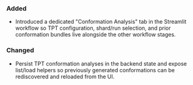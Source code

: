 ### Added
- Introduced a dedicated "Conformation Analysis" tab in the Streamlit workflow so TPT configuration, shard/run selection, and prior conformation bundles live alongside the other workflow stages.

### Changed
- Persist TPT conformation analyses in the backend state and expose list/load helpers so previously generated conformations can be rediscovered and reloaded from the UI.
